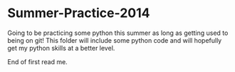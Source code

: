 Summer-Practice-2014
====================
Going to be practicing some python this summer as long as getting used to being on git!
This folder will include some python code and will hopefully get my python skills at a better level.

End of first read me.
